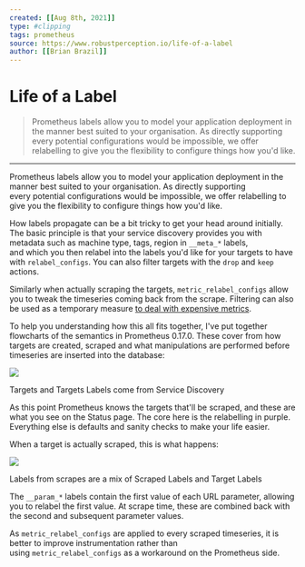 ```yaml
---
created: [[Aug 8th, 2021]]
type: #clipping
tags: prometheus 
source: https://www.robustperception.io/life-of-a-label
author: [[Brian Brazil]] 
---
```

# Life of a Label

> Prometheus labels allow you to model your application deployment in the manner best suited to your organisation. As directly supporting every potential configurations would be impossible, we offer relabelling to give you the flexibility to configure things how you'd like.

---
Prometheus labels allow you to model your application deployment in the manner best suited to your organisation. As directly supporting every potential configurations would be impossible, we offer relabelling to give you the flexibility to configure things how you'd like.

How labels propagate can be a bit tricky to get your head around initially. The basic principle is that your service discovery provides you with metadata such as machine type, tags, region in `__meta_*` labels, and which you then relabel into the labels you'd like for your targets to have with `relabel_configs`. You can also filter targets with the `drop` and `keep` actions.

Similarly when actually scraping the targets, `metric_relabel_configs` allow you to tweak the timeseries coming back from the scrape. Filtering can also be used as a temporary measure [to deal with expensive metrics](http://www.robustperception.io/dropping-metrics-at-scrape-time-with-prometheus/).

To help you understanding how this all fits together, I've put together flowcharts of the semantics in Prometheus 0.17.0. These cover from how targets are created, scraped and what manipulations are performed before timeseries are inserted into the database:

[![](http://www.robustperception.io/wp-content/uploads/2016/03/Life-of-a-Label-Target-Labels-495x640.png)](http://www.robustperception.io/wp-content/uploads/2016/03/Life-of-a-Label-Target-Labels.png)

Targets and Targets Labels come from Service Discovery

As this point Prometheus knows the targets that'll be scraped, and these are what you see on the Status page. The core here is the relabelling in purple. Everything else is defaults and sanity checks to make your life easier.

When a target is actually scraped, this is what happens:

[![](http://www.robustperception.io/wp-content/uploads/2016/03/Life-of-a-Label-Scraping-445x640.png)](http://www.robustperception.io/wp-content/uploads/2016/03/Life-of-a-Label-Scraping.png)

Labels from scrapes are a mix of Scraped Labels and Target Labels

The `__param_*` labels contain the first value of each URL parameter, allowing you to relabel the first value. At scrape time, these are combined back with the second and subsequent parameter values.

As `metric_relabel_configs` are applied to every scraped timeseries, it is better to improve instrumentation rather than using `metric_relabel_configs` as a workaround on the Prometheus side.
